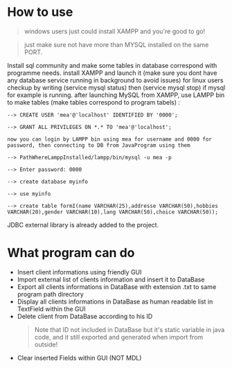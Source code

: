 # How to use
> windows users just could install XAMPP and you're good to go! 


> just make sure not have more than MYSQL installed on the same PORT.

Install sql community and make some tables in database correspond with programme needs.
install XAMPP and launch it (make sure you dont have any database service running in background to avoid issues)
  for linux users checkup by writing (service mysql status) then (service mysql stop) if mysql for example is running.
  after launching MySQL from XAMPP, use LAMPP bin to make tables (make tables correspond to program tabels) :
  
    --> CREATE USER 'mea'@'localhost' IDENTIFIED BY '0000';
  	
    --> GRANT ALL PRIVILEGES ON *.* TO 'mea'@'localhost';
    
    now you can login by LAMPP bin using mea for username and 0000 for password, then connecting to DB from JavaProgram using them
    
    --> PathWhereLamppInstalled/lampp/bin/mysql -u mea -p  
	 
    --> Enter password: 0000
    
    --> create database myinfo
    
    --> use myinfo
    
    --> create table formI(name VARCHAR(25),addresse VARCHAR(50),hobbies VARCHAR(20),gender VARCHAR(10),lang VARCHAR(50),choice VARCHAR(50));
    
JDBC external library is already added to the project.


# What program can do

* Insert client informations using friendly GUI
* Import external list of clients information and insert it to DataBase
* Export all clients informations in DataBase with extension .txt to same program path directory
* Display all clients informations in DataBase as human readable list in TextField within the GUI
* Delete client from DataBase according to his ID
   > Note that ID not included in DataBase but it's static variable in java code, and it still exported and generated when import from outside!
* Clear inserted Fields within GUI (NOT MDL)
